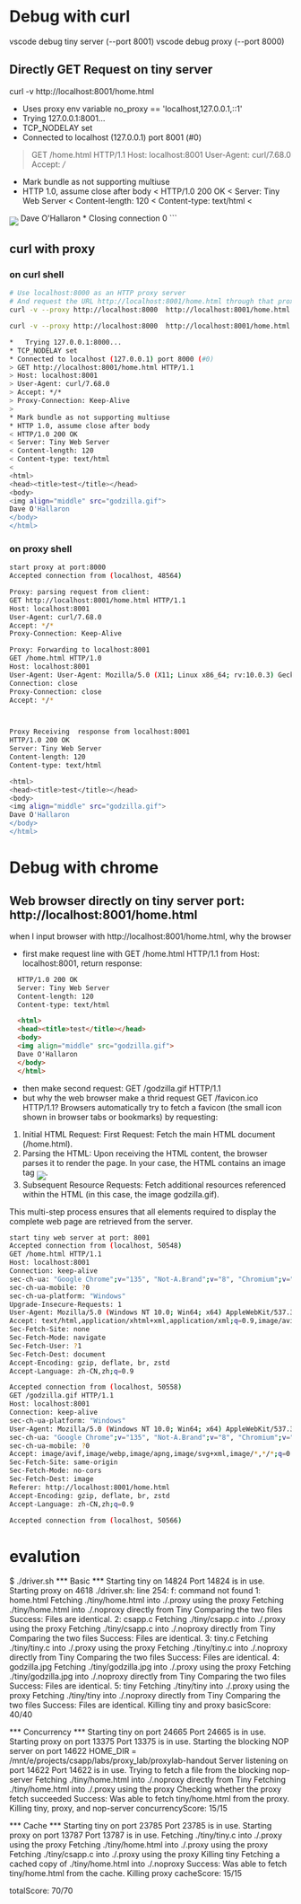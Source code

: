 
# Debug with curl
vscode debug tiny server (--port 8001)
vscode debug proxy (--port 8000)

## Directly GET Request on tiny server
curl -v http://localhost:8001/home.html
* Uses proxy env variable no_proxy == 'localhost,127.0.0.1,::1'
*   Trying 127.0.0.1:8001...
* TCP_NODELAY set
* Connected to localhost (127.0.0.1) port 8001 (#0)
> GET /home.html HTTP/1.1
> Host: localhost:8001
> User-Agent: curl/7.68.0
> Accept: */*
> 
* Mark bundle as not supporting multiuse
* HTTP 1.0, assume close after body
< HTTP/1.0 200 OK
< Server: Tiny Web Server
< Content-length: 120
< Content-type: text/html
< 
<html>
<head><title>test</title></head>
<body> 
<img align="middle" src="godzilla.gif">
Dave O'Hallaron
</body>
</html>
* Closing connection 0
```

## curl with proxy

### on curl shell
```bash
# Use localhost:8000 as an HTTP proxy server
# And request the URL http://localhost:8001/home.html through that proxy
curl -v --proxy http://localhost:8000  http://localhost:8001/home.html

curl -v --proxy http://localhost:8000  http://localhost:8001/home.html -o ./.proxy/home.html

*   Trying 127.0.0.1:8000...
* TCP_NODELAY set
* Connected to localhost (127.0.0.1) port 8000 (#0)
> GET http://localhost:8001/home.html HTTP/1.1
> Host: localhost:8001
> User-Agent: curl/7.68.0
> Accept: */*
> Proxy-Connection: Keep-Alive
> 
* Mark bundle as not supporting multiuse
* HTTP 1.0, assume close after body
< HTTP/1.0 200 OK
< Server: Tiny Web Server
< Content-length: 120
< Content-type: text/html
< 
<html>
<head><title>test</title></head>
<body> 
<img align="middle" src="godzilla.gif">
Dave O'Hallaron
</body>
</html>
```

### on proxy shell

```bash
start proxy at port:8000
Accepted connection from (localhost, 48564)

Proxy: parsing request from client:
GET http://localhost:8001/home.html HTTP/1.1
Host: localhost:8001
User-Agent: curl/7.68.0
Accept: */*
Proxy-Connection: Keep-Alive

Proxy: Forwarding to localhost:8001
GET /home.html HTTP/1.0
Host: localhost:8001
User-Agent: User-Agent: Mozilla/5.0 (X11; Linux x86_64; rv:10.0.3) Gecko/20120305 Firefox/10.0.3
Connection: close
Proxy-Connection: close
Accept: */*



Proxy Receiving  response from localhost:8001
HTTP/1.0 200 OK
Server: Tiny Web Server
Content-length: 120
Content-type: text/html

<html>
<head><title>test</title></head>
<body> 
<img align="middle" src="godzilla.gif">
Dave O'Hallaron
</body>
</html>

```

# Debug with chrome
## Web browser directly on tiny server port:  http://localhost:8001/home.html

when I input  browser with  http://localhost:8001/home.html, why the browser  
- first make request line with GET /home.html HTTP/1.1 from Host: localhost:8001,
  return response:
```html
  HTTP/1.0 200 OK
  Server: Tiny Web Server
  Content-length: 120
  Content-type: text/html

  <html>
  <head><title>test</title></head>
  <body> 
  <img align="middle" src="godzilla.gif">
  Dave O'Hallaron
  </body>
  </html>
```

- then make second request:  GET /godzilla.gif HTTP/1.1
- but why the web browser  make a thrid request GET /favicon.ico HTTP/1.1?
Browsers automatically try to fetch a favicon (the small icon shown in browser tabs or bookmarks) by requesting:


1. Initial HTML Request:
First Request: Fetch the main HTML document (/home.html).
2. Parsing the HTML:
Upon receiving the HTML content, the browser parses it to render the page.
In your case, the HTML contains an image tag <img align="middle" src="godzilla.gif">.
3. Subsequent Resource Requests:
Fetch additional resources referenced within the HTML (in this case, the image godzilla.gif).

This multi-step process ensures that all elements required to display the complete web page are retrieved from the server.

```bash
start tiny web server at port: 8001
Accepted connection from (localhost, 50548)
GET /home.html HTTP/1.1
Host: localhost:8001
Connection: keep-alive
sec-ch-ua: "Google Chrome";v="135", "Not-A.Brand";v="8", "Chromium";v="135"
sec-ch-ua-mobile: ?0
sec-ch-ua-platform: "Windows"
Upgrade-Insecure-Requests: 1
User-Agent: Mozilla/5.0 (Windows NT 10.0; Win64; x64) AppleWebKit/537.36 (KHTML, like Gecko) Chrome/135.0.0.0 Safari/537.36
Accept: text/html,application/xhtml+xml,application/xml;q=0.9,image/avif,image/webp,image/apng,*/*;q=0.8,application/signed-exchange;v=b3;q=0.7
Sec-Fetch-Site: none
Sec-Fetch-Mode: navigate
Sec-Fetch-User: ?1
Sec-Fetch-Dest: document
Accept-Encoding: gzip, deflate, br, zstd
Accept-Language: zh-CN,zh;q=0.9

Accepted connection from (localhost, 50558)
GET /godzilla.gif HTTP/1.1
Host: localhost:8001
Connection: keep-alive
sec-ch-ua-platform: "Windows"
User-Agent: Mozilla/5.0 (Windows NT 10.0; Win64; x64) AppleWebKit/537.36 (KHTML, like Gecko) Chrome/135.0.0.0 Safari/537.36
sec-ch-ua: "Google Chrome";v="135", "Not-A.Brand";v="8", "Chromium";v="135"
sec-ch-ua-mobile: ?0
Accept: image/avif,image/webp,image/apng,image/svg+xml,image/*,*/*;q=0.8
Sec-Fetch-Site: same-origin
Sec-Fetch-Mode: no-cors
Sec-Fetch-Dest: image
Referer: http://localhost:8001/home.html
Accept-Encoding: gzip, deflate, br, zstd
Accept-Language: zh-CN,zh;q=0.9

Accepted connection from (localhost, 50566)
```

# evalution
$ ./driver.sh 
*** Basic ***
Starting tiny on 14824
Port 14824 is in use.
Starting proxy on 4618
./driver.sh: line 254: f: command not found
1: home.html
   Fetching ./tiny/home.html into ./.proxy using the proxy
   Fetching ./tiny/home.html into ./.noproxy directly from Tiny
   Comparing the two files
   Success: Files are identical.
2: csapp.c
   Fetching ./tiny/csapp.c into ./.proxy using the proxy
   Fetching ./tiny/csapp.c into ./.noproxy directly from Tiny
   Comparing the two files
   Success: Files are identical.
3: tiny.c
   Fetching ./tiny/tiny.c into ./.proxy using the proxy
   Fetching ./tiny/tiny.c into ./.noproxy directly from Tiny
   Comparing the two files
   Success: Files are identical.
4: godzilla.jpg
   Fetching ./tiny/godzilla.jpg into ./.proxy using the proxy
   Fetching ./tiny/godzilla.jpg into ./.noproxy directly from Tiny
   Comparing the two files
   Success: Files are identical.
5: tiny
   Fetching ./tiny/tiny into ./.proxy using the proxy
   Fetching ./tiny/tiny into ./.noproxy directly from Tiny
   Comparing the two files
   Success: Files are identical.
Killing tiny and proxy
basicScore: 40/40

*** Concurrency ***
Starting tiny on port 24665
Port 24665 is in use.
Starting proxy on port 13375
Port 13375 is in use.
Starting the blocking NOP server on port 14622
HOME_DIR = /mnt/e/projects/csapp/labs/proxy_lab/proxylab-handout
Server listening on port 14622
Port 14622 is in use.
Trying to fetch a file from the blocking nop-server
Fetching ./tiny/home.html into ./.noproxy directly from Tiny
Fetching ./tiny/home.html into ./.proxy using the proxy
Checking whether the proxy fetch succeeded
Success: Was able to fetch tiny/home.html from the proxy.
Killing tiny, proxy, and nop-server
concurrencyScore: 15/15

*** Cache ***
Starting tiny on port 23785
Port 23785 is in use.
Starting proxy on port 13787
Port 13787 is in use.
Fetching ./tiny/tiny.c into ./.proxy using the proxy
Fetching ./tiny/home.html into ./.proxy using the proxy
Fetching ./tiny/csapp.c into ./.proxy using the proxy
Killing tiny
Fetching a cached copy of ./tiny/home.html into ./.noproxy
Success: Was able to fetch tiny/home.html from the cache.
Killing proxy
cacheScore: 15/15

totalScore: 70/70
